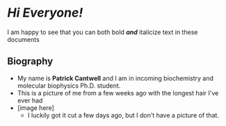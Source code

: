 # _**Hi Everyone!**_
I am happy to see that you can both bold _**and**_ italicize text in these documents
 
## Biography
* My name is **Patrick Cantwell** and I am in incoming biochemistry and molecular biophysics Ph.D. student.
* This is a picture of me from a few weeks ago with the longest hair I've ever had
* [image here]
  * I luckily got it cut a few days ago, but I don't have a picture of that.